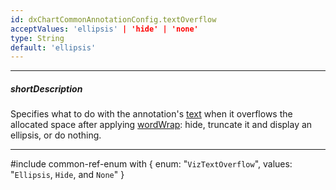 ```yaml
---
id: dxChartCommonAnnotationConfig.textOverflow
acceptValues: 'ellipsis' | 'hide' | 'none'
type: String
default: 'ellipsis'
---
```

---
##### shortDescription
Specifies what to do with the annotation's [text](/api-reference/20%20Data%20Visualization%20Widgets/dxChart/1%20Configuration/commonAnnotationSettings/text.md '/Documentation/ApiReference/Data_Visualization_Widgets/dxChart/Configuration/annotations/#text') when it overflows the allocated space after applying [wordWrap](/api-reference/20%20Data%20Visualization%20Widgets/dxChart/1%20Configuration/commonAnnotationSettings/wordWrap.md '/Documentation/ApiReference/Data_Visualization_Widgets/dxChart/Configuration/annotations/#wordWrap'): hide, truncate it and display an ellipsis, or do nothing.

---
#include common-ref-enum with {
    enum: "`VizTextOverflow`",
    values: "`Ellipsis`, `Hide`, and `None`"
}